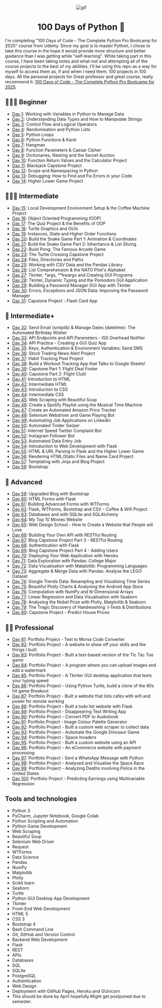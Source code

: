 <p align="center">
<img width="" src="https://media.giphy.com/media/QDjpIL6oNCVZ4qzGs7/giphy.gif?cid=790b7611vi4k1o1ocemi7pstrd0snofppm0mhbolcdayqn1e&ep=v1_gifs_search&rid=giphy.gif&ct=g" align="center" alt="gif" />
<h1 align="center">100 Days of Python 🐍 
</h1>
</p>

I'm completing "100 Days of Code - The Complete Python Pro Bootcamp for 2025" course from Udemy.
Since my goal is to master Python, I chose to take this course in the hope it would provide more structure and better
guidance than I was getting while "self-learning".
While taking part in this course, I have been taking notes and what-not and attempting all of the course projects to the
best of my abilities.
I'll be using this repo as a way for myself to access them as, if and when I need them.
100 projects in 100 days. All the personal projects for Great professor and great course, really recommend it:
[100 Days of Code - The Complete Python Pro Bootcamp for 2025](https://www.udemy.com/course/100-days-of-code).

## 👨🏻‍🎓 Beginner
- [Day 1](Day1): Working with Variables in Python to Manage Data
- [Day 2](Day2): Understanding Data Types and How to Manipulate Strings
- [Day 3](Day3): Control Flow and Logical Operators
- [Day 4](Day4): Randomisation and Python Lists
- [Day 5](Day5): Python Loops
- [Day 6](Day6): Python Functions & Karel
- [Day 7](Day7): Hangman
- [Day 8](Day8): Function Parameters & Caesar Cipher
- [Day 9](Day9): Dictionaries, Nesting and the Secret Auction
- [Day 10](Day10): Function Return Values and the Calculator Project
- [Day 11](Day11): Blackjack Capstone Project
- [Day 12](Day12): Scope and Namespacing in Python
- [Day 13](Day13): Debugging: How to Find and Fix Errors in your Code
- [Day 14](Day14): Higher Lower Game Project

## 🏋🏻‍♂️ Intermediate
- [Day 15](Day15): Local Development Environment Setup & the Coffee Machine Project
- [Day 16](Day16): Object Oriented Programming (OOP)
- [Day 17](Day17): The Quiz Project & the Benefits of OOP
- [Day 18](Day18): Turtle Graphics and GUIs
- [Day 19](Day19): Instances, State and Higher Order Functions
- [Day 20](Day20): Build the Snake Game Part 1: Animation & Coordinates
- [Day 21](Day21): Build the Snake Game Part 2: Inheritance & List Slicing
- [Day 22](Day22): Build Pong: The Famous Arcade Game
- [Day 23](Day23): The Turtle Crossing Capstone Project
- [Day 24](Day24): Files, Directories and Paths
- [Day 25](Day25): Working with CSV Data and the Pandas Library
- [Day 26](Day26): List Comprehension & the NATO Pilot's Alphabet
- [Day 27](Day27): Tkinter, *args, **kwargs and Creating GUI Programs
- [Day 28](Day28): Tkinter, Dynamic Typing and the Pomodoro GUI Application
- [Day 29](Day29): Building a Password Manager GUI App with Tkinter
- [Day 30](Day30): Errors, Exceptions and JSON Data: Improving the Password Manager
- [Day 31](Day31): Capstone Project - Flash Card App

## 💪 Intermediate+
- [Day 32](Day32): Send Email (smtplib) & Manage Dates (datetime): The Automated Birthday Wisher
- [Day 33](Day33): API Endpoints and API Parameters - ISS Overhead Notifier
- [Day 34](Day34): API Practice - Creating a GUI Quiz App
- [Day 35](Day35): Keys, Authentication & Environment Variables: Send SMS
- [Day 36](Day36): Stock Trading News Alert Project
- [Day 37](Day37): Habit Tracking Pixel Project
- [Day 38](Day38): Build a Workout Tracking App that Talks to Google Sheets!
- [Day 39](Day39): Capstone Part 1: Flight Deal Finder
- [Day 40](Day40): Capstone Part 2: Flight Club!
- [Day 41](Day41): Introduction to HTML
- [Day 42](Day42): Intermediate HTML
- [Day 43](Day43): Introduction to CSS
- [Day 44](Day44): Intermediate CSS
- [Day 45](Day45): Web Scraping with Beautiful Soup
- [Day 46](Day46): Create a Spotify Playlist using the Musical Time Machine
- [Day 47](Day47): Create an Automated Amazon Price Tracker
- [Day 48](Day48): Selenium Webdriver and Game Playing Bot
- [Day 49](Day49): Automating Job Applications on LinkedIn
- [Day 50](Day50): Automated Tinder Swiper
- [Day 51](Day51): Internet Speed Twitter Complaint Bot
- [Day 52](Day52): Instagram Follower Bot
- [Day 53](Day53): Automated Data Entry Job
- [Day 54](Day54): Introduction to Web Development with Flask
- [Day 55](Day55): HTML & URL Parsing in Flask and the Higher Lower Game
- [Day 56](Day56): Rendering HTML/Static Files and Name Card Project
- [Day 57](Day57): Templating with Jinja and Blog Project
- [Day 58](Day58): Bootstrap

## 🚀 Advanced
- [Day 59](Day59): Upgraded Blog with Bootstrap
- [Day 60](Day60): HTML Forms with Flask
- [Day 61](Day61): Building Advanced Forms with WTForms
- [Day 62](Day62): Flask, WTForms, Bootstrap and CSV - Coffee & Wifi Project
- [Day 63](Day63): Databases and with SQLite and SQLAlchemy
- [Day 64](Day64): My Top 10 Movies Website
- [Day 65](Day65): Web Design School - How to Create a Website that People will Love
- [Day 66](Day66): Building Your Own API with RESTful Routing
- [Day 67](Day67): Blog Capstone Project Part 3 - RESTful Routing
- [Day 68](Day68): Authentication with Flask
- [Day 69](Day69): Blog Capstone Project Part 4 - Adding Users
- [Day 70](Day70): Deploying Your Web Application with Heroku
- [Day 71](Day71): Data Exploration with Pandas: College Major
- [Day 72](Day72): Data Visualisation with Matplotlib: Programming Languages
- [Day 73](Day73): Aggregate & Merge Data with Pandas: Analyse the LEGO Dataset
- [Day 74](Day74): Google Trends Data: Resampling and Visualising Time Series
- [Day 75](Day75): Beautiful Plotly Charts & Analysing the Android App Store
- [Day 76](Day76): Computation with NumPy and N-Dimensional Arrays
- [Day 77](Day77): Linear Regression and Data Visualisation with Seaborn
- [Day 78](Day78): Analysing the Nobel Prize with Plotly, Matplotlib & Seaborn
- [Day 79](Day79): The Tragic Discovery of Handwashing: t-Tests & Distributions
- [Day 80](Day80): Capstone Project - Predict House Prices

## 👨‍💻 Professional
- [Day 81](Day81): Portfolio Project - Text to Morse Code Converter
- [Day 82](Day82): Portfolio Project - A website to show off your skills and the things I built
- [Day 83](Day83): Portfolio Project - Built a text-based version of the Tic Tac Toe game
- [Day 84](Day84): Portfolio Project - A program where you can upload images and add a watermark
- [Day 85](Day85): Portfolio Project - A Tkinter GUI desktop application that tests your typing speed
- [Day 86](Day86): Portfolio Project - Using Python Turtle, build a clone of the 80s hit game Breakout
- [Day 87](Day87): Portfolio Project - Built a website that lists cafes with wifi and power for remote working
- [Day 88](Day88): Portfolio Project - Built a todo list website with Flask
- [Day 89](Day89): Portfolio Project - Disappearing Text Writing App
- [Day 90](Day90): Portfolio Project - Convert PDF to Audiobook
- [Day 91](Day91): Portfolio Project - Image Colour Palette Generator
- [Day 92](Day92): Portfolio Project - Built a custom web scraper to collect data
- [Day 93](Day93): Portfolio Project - Automate the Google Dinosaur Game
- [Day 94](Day94): Portfolio Project - Space Invaders
- [Day 95](Day95): Portfolio Project - Built a custom website using an API
- [Day 96](Day96): Portfolio Project - An eCommerce website with payment processing
- [Day 97](Day97): Portfolio Project - Sent a WhatsApp Message with Python
- [Day 98](Day98): Portfolio Project - Analysed and Visualise the Space Race
- [Day 99](Day99): Portfolio Project - Analyzing Deaths involving Police in the United States
- [Day 100](Day100): Portfolio Project - Predicting Earnings using Multivariable Regression

## Tools and technologies

- Python 3
- PyCharm, Jupyter Notebook, Google Colab
- Python Scripting and Automation
- Python Game Development
- Web Scraping
- Beautiful Soup
- Selenium Web Driver
- Request
- WTForms
- Data Science
- Pandas
- NumPy
- Matplotlib
- Plotly
- Scikit learn
- Seaborn
- Turtle
- Python GUI Desktop App Development
- Tkinter
- Front-End Web Development
- HTML 5
- CSS 3
- Bootstrap 4
- Bash Command Line
- Git, GitHub and Version Control
- Backend Web Development
- Flask
- REST
- APIs
- Databases
- SQL
- SQLite
- PostgreSQL
- Authentication
- Web Design
- Deployment with GitHub Pages, Heroku and GUnicorn
- This should be done by April hopefully.Might get postponed due to semester.

